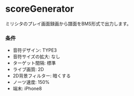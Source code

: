 # scoreGenerator

ミリシタのプレイ画面録画から譜面をBMS形式で出力します。

### 条件
 - 音符デザイン: TYPE3
 - 音符サイズの拡大: なし
 - ターゲット間隔: 標準
 - ライブ画質: 2D
 - 2D背景フィルター: 暗くする
 - ノーツ速度: 150%
 - 端末: iPhone8
